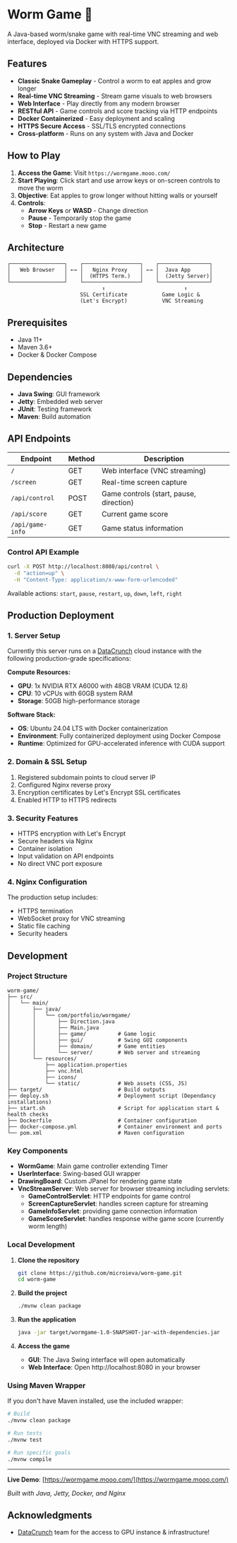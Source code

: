 # Worm Game 🐍

A Java-based worm/snake game with real-time VNC streaming and web interface, deployed via Docker with HTTPS support.

## Features

- **Classic Snake Gameplay** - Control a worm to eat apples and grow longer
- **Real-time VNC Streaming** - Stream game visuals to web browsers
- **Web Interface** - Play directly from any modern browser
- **RESTful API** - Game controls and score tracking via HTTP endpoints
- **Docker Containerized** - Easy deployment and scaling
- **HTTPS Secure Access** - SSL/TLS encrypted connections
- **Cross-platform** - Runs on any system with Java and Docker

## How to Play

1. **Access the Game**: Visit `https://wormgame.mooo.com/`
2. **Start Playing**: Click start and use arrow keys or on-screen controls to move the worm
3. **Objective**: Eat apples to grow longer without hitting walls or yourself
4. **Controls**:
   - **Arrow Keys** or **WASD** - Change direction
   - **Pause** - Temporarily stop the game
   - **Stop** - Restart a new game


## Architecture

```
┌─────────────────┐    ┌──────────────────┐    ┌────────────────┐
│   Web Browser   │ ←→ │   Nginx Proxy    │ ←→ │  Java App      │
│                 │    │  (HTTPS Term.)   │    │  (Jetty Server)│
└─────────────────┘    └──────────────────┘    └────────────────┘
                              ↑                         ↑
                       SSL Certificate           Game Logic & 
                       (Let's Encrypt)           VNC Streaming
```

## Prerequisites
- Java 11+
- Maven 3.6+
- Docker & Docker Compose

## Dependencies

- **Java Swing**: GUI framework
- **Jetty**: Embedded web server
- **JUnit**: Testing framework
- **Maven**: Build automation

## API Endpoints

| Endpoint | Method | Description |
|----------|--------|-------------|
| `/` | GET | Web interface (VNC streaming) |
| `/screen` | GET | Real-time screen capture |
| `/api/control` | POST | Game controls (start, pause, direction) |
| `/api/score` | GET | Current game score |
| `/api/game-info` | GET | Game status information |

### Control API Example
```bash
curl -X POST http://localhost:8080/api/control \
  -d "action=up" \
  -H "Content-Type: application/x-www-form-urlencoded"
```

Available actions: `start`, `pause`, `restart`, `up`, `down`, `left`, `right`

## Production Deployment

### 1. Server Setup
Currently this server runs on a [DataCrunch](www.datacrunch.io/) cloud instance with the following production-grade specifications:

**Compute Resources:**
- **GPU**: 1x NVIDIA RTX A6000 with 48GB VRAM (CUDA 12.6)
- **CPU**: 10 vCPUs with 60GB system RAM
- **Storage**: 50GB high-performance storage

**Software Stack:**
- **OS**: Ubuntu 24.04 LTS with Docker containerization
- **Environment**: Fully containerized deployment using Docker Compose
- **Runtime**: Optimized for GPU-accelerated inference with CUDA support

### 2. Domain & SSL Setup
1. Registered subdomain points to cloud server IP
2. Configured Nginx reverse proxy
3. Encryption certificates by Let's Encrypt SSL certificates
4. Enabled HTTP to HTTPS redirects

### 3. Security Features

- HTTPS encryption with Let's Encrypt
- Secure headers via Nginx
- Container isolation
- Input validation on API endpoints
- No direct VNC port exposure

### 4. Nginx Configuration
The production setup includes:
- HTTPS termination
- WebSocket proxy for VNC streaming
- Static file caching
- Security headers

## Development

### Project Structure

```
worm-game/
├── src/
│   └── main/
│       ├── java/
│       │   └── com/portfolio/wormgame/
│       │       ├── Direction.java 
│       │       ├── Main.java
│       │       ├── game/          # Game logic
│       │       ├── gui/           # Swing GUI components
│       │       ├── domain/        # Game entities
│       │       └── server/        # Web server and streaming
│       └── resources/
│           ├── application.properties
│           ├── vnc.html
│           ├── icons/ 
│           └── static/            # Web assets (CSS, JS)
├── target/                        # Build outputs
├── deploy.sh                      # Deployment script (Dependancy installations)
├── start.sh                       # Script for application start & health checks
├── Dockerfile                     # Container configuration
├── docker-compose.yml             # Container environment and ports
└── pom.xml                        # Maven configuration
```


### Key Components

- **WormGame**: Main game controller extending Timer
- **UserInterface**: Swing-based GUI wrapper
- **DrawingBoard**: Custom JPanel for rendering game state
- **VncStreamServer**: Web server for browser streaming including servlets:
  - **GameControlServlet**: HTTP endpoints for game control
  - **ScreenCaptureServlet**: handles screen capture for streaming
  - **GameInfoServlet**: providing game connection information
  - **GameScoreServlet**: handles response withe game score (currently worm length)

### Local Development

1. **Clone the repository**
   ```bash
   git clone https://github.com/microieva/worm-game.git
   cd worm-game
   ```

2. **Build the project**
   ```bash
   ./mvnw clean package
   ```

3. **Run the application**
   ```bash
   java -jar target/wormgame-1.0-SNAPSHOT-jar-with-dependencies.jar
   ```

4. **Access the game**
   - **GUI**: The Java Swing interface will open automatically
   - **Web Interface**: Open http://localhost:8080 in your browser

### Using Maven Wrapper

If you don't have Maven installed, use the included wrapper:

```bash
# Build
./mvnw clean package

# Run tests
./mvnw test

# Run specific goals
./mvnw compile
```
---

**Live Demo**: [https://wormgame.mooo.com/](https://wormgame.mooo.com/)

*Built with Java, Jetty, Docker, and Nginx*

## Acknowledgments
- [DataCrunch](www.datacrunch.io/) team for the access to GPU instance & infrastructure!